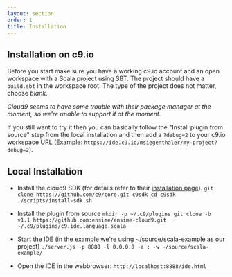 ```yaml
---
layout: section
order: 1
title: Installation
---
```


## Installation on c9.io

Before you start make sure you have a working c9.io account and an open workspace with
a Scala project using SBT. The project should have a `build.sbt` in the workspace root.
The type of the project does not matter, choose _blank_.

*Cloud9 seems to have some trouble with their package manager at the moment, so we're unable
to support it at the moment.*

If you still want to try it then you can basically follow the "Install plugin from source" step
from the local installation and then add a `?debug=2` to your c9.io workspace URL (Example: `https://ide.c9.io/msiegenthaler/my-project?debug=2`).




## Local Installation

- Install the cloud9 SDK (for details refer to their [installation page](https://cloud9-sdk.readme.io/docs/running-the-sdk)).
      `
      git clone https://github.com/c9/core.git c9sdk
      cd c9sdk
      ./scripts/install-sdk.sh
      `

- Install the plugin from source
      `
      mkdir -p ~/.c9/plugins
      git clone -b v1.1 https://github.com:ensime/ensime-cloud9.git ~/.c9/plugins/c9.ide.language.scala
      `

- Start the IDE (in the example we're using ~/source/scala-example as our project)
      `
      ./server.js -p 8888 -l 0.0.0.0 -a : -w ~/source/scala-example/
      `

- Open the IDE in the webbrowser: `http://localhost:8888/ide.html`


